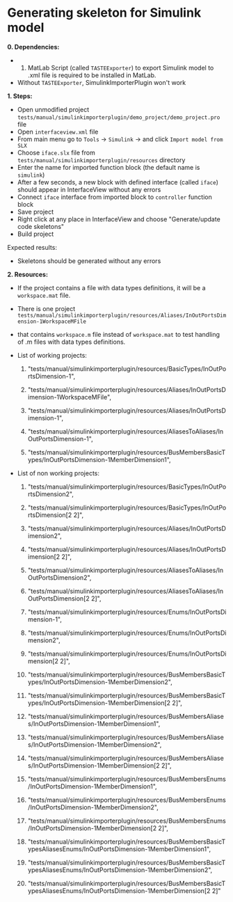 # Generating skeleton for Simulink model

**0. Dependencies:**

* 1. MatLab Script (called `TASTEExporter`) to export Simulink model to .xml file is required to be installed in MatLab.
*    Without `TASTEExporter`, SimulinkImporterPlugin won't work

**1. Steps:**

* Open unmodified project `tests/manual/simulinkimporterplugin/demo_project/demo_project.pro` file
* Open `interfaceview.xml` file
* From main menu go to `Tools` -> `Simulink` -> and click `Import model from SLX`
* Choose `iface.slx` file from `tests/manual/simulinkimporterplugin/resources` directory
* Enter the name for imported function block (the default name is `simulink`)
* After a few seconds, a new block with defined interface (called `iface`) should appear in InterfaceView without any errors
* Connect `iface` interface from imported block to `controller` function block
* Save project
* Right click at any place in InterfaceView and choose "Generate/update code skeletons"
* Build project

Expected results:

* Skeletons should be generated without any errors

**2. Resources:**

* If the project contains a file with data types definitions, it will be a `workspace.mat` file.
* There is one project `tests/manual/simulinkimporterplugin/resources/Aliases/InOutPortsDimension-1WorkspaceMFile`
*   that contains `workspace.m` file instead of `workspace.mat` to test handling of .m files with data types definitions.

* List of working projects:
    1. "tests/manual/simulinkimporterplugin/resources/BasicTypes/InOutPortsDimension-1",
    
    2. "tests/manual/simulinkimporterplugin/resources/Aliases/InOutPortsDimension-1WorkspaceMFile",
    3. "tests/manual/simulinkimporterplugin/resources/Aliases/InOutPortsDimension-1",
    
    4. "tests/manual/simulinkimporterplugin/resources/AliasesToAliases/InOutPortsDimension-1",
    
    5. "tests/manual/simulinkimporterplugin/resources/BusMembersBasicTypes/InOutPortsDimension-1MemberDimension1",

* List of non working projects:
    1. "tests/manual/simulinkimporterplugin/resources/BasicTypes/InOutPortsDimension2",
    2. "tests/manual/simulinkimporterplugin/resources/BasicTypes/InOutPortsDimension[2 2]",

    3. "tests/manual/simulinkimporterplugin/resources/Aliases/InOutPortsDimension2",
    4. "tests/manual/simulinkimporterplugin/resources/Aliases/InOutPortsDimension[2 2]",

    5. "tests/manual/simulinkimporterplugin/resources/AliasesToAliases/InOutPortsDimension2",
    6. "tests/manual/simulinkimporterplugin/resources/AliasesToAliases/InOutPortsDimension[2 2]",

    7. "tests/manual/simulinkimporterplugin/resources/Enums/InOutPortsDimension-1",
    8. "tests/manual/simulinkimporterplugin/resources/Enums/InOutPortsDimension2",
    9. "tests/manual/simulinkimporterplugin/resources/Enums/InOutPortsDimension[2 2]",

    10. "tests/manual/simulinkimporterplugin/resources/BusMembersBasicTypes/InOutPortsDimension-1MemberDimension2",
    11. "tests/manual/simulinkimporterplugin/resources/BusMembersBasicTypes/InOutPortsDimension-1MemberDimension[2 2]",

    12. "tests/manual/simulinkimporterplugin/resources/BusMembersAliases/InOutPortsDimension-1MemberDimension1",
    13. "tests/manual/simulinkimporterplugin/resources/BusMembersAliases/InOutPortsDimension-1MemberDimension2",
    14. "tests/manual/simulinkimporterplugin/resources/BusMembersAliases/InOutPortsDimension-1MemberDimension[2 2]",

    15. "tests/manual/simulinkimporterplugin/resources/BusMembersEnums/InOutPortsDimension-1MemberDimension1",
    16. "tests/manual/simulinkimporterplugin/resources/BusMembersEnums/InOutPortsDimension-1MemberDimension2",
    17. "tests/manual/simulinkimporterplugin/resources/BusMembersEnums/InOutPortsDimension-1MemberDimension[2 2]",

    18. "tests/manual/simulinkimporterplugin/resources/BusMembersBasicTypesAliasesEnums/InOutPortsDimension-1MemberDimension1",
    19. "tests/manual/simulinkimporterplugin/resources/BusMembersBasicTypesAliasesEnums/InOutPortsDimension-1MemberDimension2",
    20. "tests/manual/simulinkimporterplugin/resources/BusMembersBasicTypesAliasesEnums/InOutPortsDimension-1MemberDimension[2 2]"
